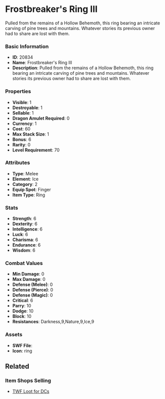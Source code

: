 # Frostbreaker's Ring III

Pulled from the remains of a Hollow Behemoth, this ring bearing an intricate carving of pine trees and mountains. Whatever stories its previous owner had to share are lost with them.

### Basic Information

- **ID**: 20834
- **Name**: Frostbreaker&#039;s Ring III
- **Description**: Pulled from the remains of a Hollow Behemoth, this ring bearing an intricate carving of pine trees and mountains. Whatever stories its previous owner had to share are lost with them.

### Properties

- **Visible**: 1
- **Destroyable**: 1
- **Sellable**: 1
- **Dragon Amulet Required**: 0
- **Currency**: 1
- **Cost**: 60
- **Max Stack Size**: 1
- **Bonus**: 6
- **Rarity**: 0
- **Level Requirement**: 70

### Attributes

- **Type**: Melee
- **Element**: Ice
- **Category**: 2
- **Equip Spot**: Finger
- **Item Type**: Ring

### Stats

- **Strength**: 6
- **Dexterity**: 6
- **Intelligence**: 6
- **Luck**: 6
- **Charisma**: 6
- **Endurance**: 6
- **Wisdom**: 6

### Combat Values

- **Min Damage**: 0
- **Max Damage**: 0
- **Defense (Melee)**: 0
- **Defense (Pierce)**: 0
- **Defense (Magic)**: 0
- **Critical**: 6
- **Parry**: 10
- **Dodge**: 10
- **Block**: 10
- **Resistances**: Darkness,9,Nature,9,Ice,9

### Assets

- **SWF File**: 
- **Icon**: ring

## Related

### Item Shops Selling

- [TWF Loot for DCs](../item-shops/740-twf-loot-for-dcs.md)

